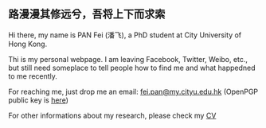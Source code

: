 ## 路漫漫其修远兮，吾将上下而求索

Hi there, my name is PAN Fei (潘飞), a PhD student at City University of Hong Kong.

Thi is my personal webpage. I am leaving Facebook, Twitter, Weibo, etc., but still need someplace to tell people how to find me and what happedned to me recently.

For reaching me, just drop me an email: fei.pan@my.cityu.edu.hk (OpenPGP public key is [here](https://raw.githubusercontent.com/fei-pan/fei_pan.github.io/master/publickey.fei.pan%40my.cityu.edu.hk.asc))

For other informations about my research, please check my [CV](https://raw.githubusercontent.com/fei-pan/fei_pan.github.io/master/CV_Eng_Simp.pdf)
